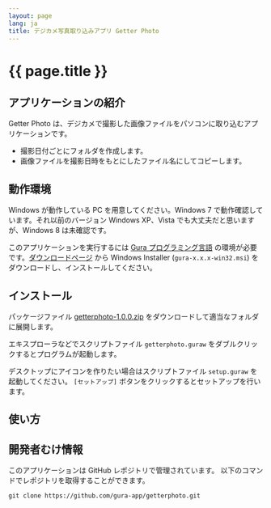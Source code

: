 ```yaml
---
layout: page
lang: ja
title: デジカメ写真取り込みアプリ Getter Photo
---
```


# {{ page.title }}

## アプリケーションの紹介

Getter Photo は、デジカメで撮影した画像ファイルをパソコンに取り込むアプリケーションです。

* 撮影日付ごとにフォルダを作成します。
* 画像ファイルを撮影日時をもとにしたファイル名にしてコピーします。


## 動作環境

Windows が動作している PC を用意してください。Windows 7 で動作確認しています。それ以前のバージョン Windows XP、Vista でも大丈夫だと思いますが、Windows 8 は未確認です。

このアプリケーションを実行するには [Gura プログラミング言語](http://www.gura-lang.org/)
の環境が必要です。[ダウンロードページ](http://www.gura-lang.org/Download.html) から
Windows Installer (`gura-x.x.x-win32.msi`) をダウンロードし、インストールしてください。


## インストール

パッケージファイル [getterphoto-1.0.0.zip](https://github.com/gura-app/getterphoto/releases/download/v1.0.0/getterphoto-1.0.0.zip)
をダウンロードして適当なフォルダに展開します。

エキスプローラなどでスクリプトファイル `getterphoto.guraw` をダブルクリックするとプログラムが起動します。

デスクトップにアイコンを作りたい場合はスクリプトファイル `setup.guraw` を起動してください。
`[セットアップ]` ボタンをクリックするとセットアップを行います。


## 使い方




## 開発者むけ情報

このアプリケーションは GitHub レポジトリで管理されています。
以下のコマンドでレポジトリを取得することができます。

    git clone https://github.com/gura-app/getterphoto.git
